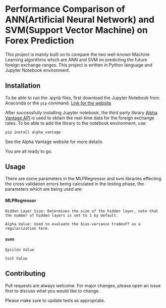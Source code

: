 # Performance Comparison of ANN(Artificial Neural Network) and SVM(Support Vector Machine) on Forex Prediction

This project is mainly built on to compare the two well-known Machine Learning algorithms which are ANN and SVM on predicting the future foreign exchange ranges. This project is written in Python language and Jupyter Notebook environment.

## Installation

To be able to run the .ipynb files, first download the Jupyter Notebook from Anaconda or the 
```pip``` command. [Link for the website](https://jupyter.org/install)

After successfully installing Jupyter notebook, the third party library [Alpha Vantage API](https://www.alphavantage.co) is used to obtain the real-time data for the foreign exchange rates. To be able to add the library to the notebook environment, use:

```bash
pip install alpha_vantage
```

See the Alpha Vantage website for more details.

You are all ready to go.

## Usage

There are some parameters in the MLPRegressor and svm libraries effecting the cross validation errors being calculated in the testing phase, the parameters which are being used are:

#### MLPRegressor
```Hidden Layer Size: Determines the size of the hidden layer, note that the number of hidden layers is set to 1 by default.```

```Alpha Value: Used to evaluate the bias-variance tradeoff as a regularization term.```

#### svm
```Epsilon Value```

```Cost Value```

## Contributing
Pull requests are always welcome. For major changes, please open an issue first to discuss what you would like to change.

Please make sure to update tests as appropriate.
